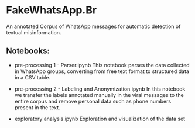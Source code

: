 # FakeWhatsApp.Br
An annotated Corpus of WhatsApp messages for automatic detection of textual misinformation.

## Notebooks:
* pre-processing 1 - Parser.ipynb
This notebook parses the data collected in WhatsApp groups, converting from free text format to structured data in a CSV table.

* pre-processing 2 - Labeling and Anonymization.ipynb
In this notebook we transfer the labels annotated manually in the viral messages to the entire corpus and remove personal data such as phone numbers present in the text.

* exploratory analysis.ipynb
Exploration and visualization of the data set
